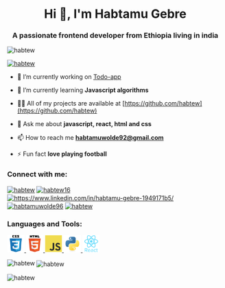 <h1 align="center">Hi 👋, I'm Habtamu Gebre</h1>
<h3 align="center">A passionate frontend developer from Ethiopia living in india</h3>

<p align="left"> <img src="https://komarev.com/ghpvc/?username=habtew&label=Profile%20views&color=0e75b6&style=flat" alt="habtew" /> </p>

<p align="left"> <a href="https://github.com/ryo-ma/github-profile-trophy"><img src="https://github-profile-trophy.vercel.app/?username=habtew" alt="habtew" /></a> </p>

- 🔭 I’m currently working on [Todo-app](https://github.com/habtew/todo-app)

- 🌱 I’m currently learning **Javascript algorithms**

- 👨‍💻 All of my projects are available at [https://github.com/habtew](https://github.com/habtew)

- 💬 Ask me about **javascript, react, html and css**

- 📫 How to reach me **habtamuwolde92@gmail.com**

- ⚡ Fun fact **love playing football**

<h3 align="left">Connect with me:</h3>
<p align="left">
<a href="https://codepen.io/habtew" target="blank"><img align="center" src="https://raw.githubusercontent.com/rahuldkjain/github-profile-readme-generator/master/src/images/icons/Social/codepen.svg" alt="habtew" height="30" width="40" /></a>
<a href="https://twitter.com/habtew16" target="blank"><img align="center" src="https://raw.githubusercontent.com/rahuldkjain/github-profile-readme-generator/master/src/images/icons/Social/twitter.svg" alt="habtew16" height="30" width="40" /></a>
<a href="https://www.linkedin.com/in/habtamu-gebre-1949171b5/" target="blank"><img align="center" src="https://raw.githubusercontent.com/rahuldkjain/github-profile-readme-generator/master/src/images/icons/Social/linked-in-alt.svg" alt="https://www.linkedin.com/in/habtamu-gebre-1949171b5/" height="30" width="40" /></a>
<a href="https://www.hackerrank.com/habtamuwolde96" target="blank"><img align="center" src="https://raw.githubusercontent.com/rahuldkjain/github-profile-readme-generator/master/src/images/icons/Social/hackerrank.svg" alt="habtamuwolde96" height="30" width="40" /></a>
<a href="https://www.leetcode.com/habtew" target="blank"><img align="center" src="https://raw.githubusercontent.com/rahuldkjain/github-profile-readme-generator/master/src/images/icons/Social/leet-code.svg" alt="habtew" height="30" width="40" /></a>
</p>

<h3 align="left">Languages and Tools:</h3>
<p align="left"> <a href="https://www.w3schools.com/css/" target="_blank" rel="noreferrer"> <img src="https://raw.githubusercontent.com/devicons/devicon/master/icons/css3/css3-original-wordmark.svg" alt="css3" width="40" height="40"/> </a> <a href="https://www.w3.org/html/" target="_blank" rel="noreferrer"> <img src="https://raw.githubusercontent.com/devicons/devicon/master/icons/html5/html5-original-wordmark.svg" alt="html5" width="40" height="40"/> </a> <a href="https://developer.mozilla.org/en-US/docs/Web/JavaScript" target="_blank" rel="noreferrer"> <img src="https://raw.githubusercontent.com/devicons/devicon/master/icons/javascript/javascript-original.svg" alt="javascript" width="40" height="40"/> </a> <a href="https://www.python.org" target="_blank" rel="noreferrer"> <img src="https://raw.githubusercontent.com/devicons/devicon/master/icons/python/python-original.svg" alt="python" width="40" height="40"/> </a> <a href="https://reactjs.org/" target="_blank" rel="noreferrer"> <img src="https://raw.githubusercontent.com/devicons/devicon/master/icons/react/react-original-wordmark.svg" alt="react" width="40" height="40"/> </a> </p>

<p><img align="left" src="https://github-readme-stats.vercel.app/api/top-langs?username=habtew&show_icons=true&locale=en&layout=compact" alt="habtew" /></p>

<p>&nbsp;<img align="center" src="https://github-readme-stats.vercel.app/api?username=habtew&show_icons=true&locale=en" alt="habtew" /></p>

<p><img align="center" src="https://github-readme-streak-stats.herokuapp.com/?user=habtew&" alt="habtew" /></p>
